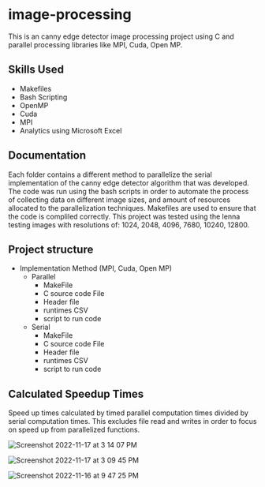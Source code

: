# image-processing
This is an canny edge detector image processing project using C and parallel processing libraries like MPI, Cuda, Open MP. 

## Skills Used
- Makefiles
- Bash Scripting
- OpenMP
- Cuda
- MPI
- Analytics using Microsoft Excel

## Documentation
Each folder contains a different method to parallelize the serial implementation of the canny edge detector algorithm that was developed. The code was run using the bash scripts in order to automate the process of collecting data on different image sizes, and amount of resources allocated to the parallelization techniques. Makefiles are used to ensure that the code is compliled correctly. This project was tested using the lenna testing images with resolutions of: 1024, 2048, 4096, 7680, 10240, 12800. 

## Project structure
- Implementation Method (MPI, Cuda, Open MP)
  - Parallel
    - MakeFile
    - C source code File
    - Header file
    - runtimes CSV
    - script to run code
  - Serial
    - MakeFile
    - C source code File
    - Header file
    - runtimes CSV
    - script to run code
    
## Calculated Speedup Times
Speed up times calculated by timed parallel computation times divided by serial computation times. This excludes file read and writes in order to focus on speed up from parallelized functions.

![Screenshot 2022-11-17 at 3 14 07 PM](https://user-images.githubusercontent.com/43011353/202580009-b3bb3193-7ce5-4680-ab81-f078b90353f0.png)

![Screenshot 2022-11-17 at 3 09 45 PM](https://user-images.githubusercontent.com/43011353/202579905-9810a64c-7589-4b1d-b70d-024807b0bfbb.png)

![Screenshot 2022-11-16 at 9 47 25 PM](https://user-images.githubusercontent.com/43011353/202579913-f79c78d1-e8e4-499f-a5de-bd2ef4b36e0f.png)


  
